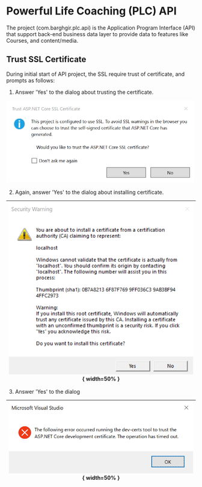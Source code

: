 ﻿# Powerful Life Coaching (PLC) API

The project (com.barghgir.plc.api) is the Application Program Interface (API) that support back-end business data layer to provide data to features like Courses, and content/media.

## Trust SSL Certificate

During initial start of API project, the SSL require trust of certificate, and prompts as follows:

1. Answer 'Yes' to the dialog about trusting the certificate.

<img src="https://github.com/abcox/com.barghgir.plc/blob/master/Api-SSLCert-Trust-Prompt-01-Initial.png" alt="Api-SSLCert-Trust-Prompt-01-Initial.png" width="500"/>

2. Again, answer 'Yes' to the dialog about installing certificate.

| ![Api-SSLCert-Trust-Prompt-02-Subsequent-Warn.png](../Api-SSLCert-Trust-Prompt-02-Subsequent-Warn.png){ width=50% }
|:--:|

3. Answer 'Yes' to the dialog

| ![Api-SSLCert-Trust-Prompt-03-Timeout.png](Api-SSLCert-Trust-Prompt-03-Timeout.png){ width=50% }
|:--:|
